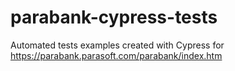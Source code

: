 # parabank-cypress-tests
Automated tests examples created with Cypress for https://parabank.parasoft.com/parabank/index.htm

